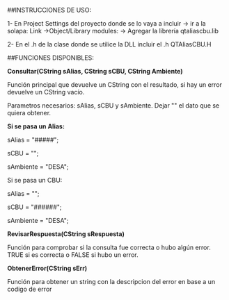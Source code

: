 ##INSTRUCCIONES DE USO:

1- En Project Settings del proyecto donde se lo vaya a incluir -> ir a la solapa: Link ->Object/Library modules: -> Agregar la librería qtaliascbu.lib

2- En el .h de la clase donde se utilice la DLL incluir el .h QTAliasCBU.H

##FUNCIONES DISPONIBLES:

**Consultar(CString sAlias, CString sCBU, CString Ambiente)**

Función principal que devuelve un CString con el resultado, si hay un error devuelve un CString vacío.

Parametros necesarios: sAlias, sCBU y sAmbiente. Dejar "" el dato que se quiera obtener.

**Si se pasa un Alias:**

sAlias = "#####";

sCBU = "";

sAmbiente = "DESA";

Si se pasa un CBU:

sAlias = "";

sCBU = "######";

sAmbiente = "DESA";

**RevisarRespuesta(CString sRespuesta)**

Función para comprobar si la consulta fue correcta o hubo algún error. TRUE si es correcta o FALSE si hubo un error.

**ObtenerError(CString sErr)**

Función para obtener un string con la descripcion del error en base a un codigo de error